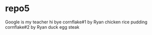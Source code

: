 # repo5

Google is my teacher
hi bye
cornflake#1 by Ryan
chicken
rice pudding
cornflake#2 by Ryan
duck egg
steak

